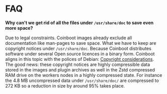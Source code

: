 # FAQ

**Why can't we get rid of all the files under `/usr/share/doc` to save even more space?**

Due to legal constraints. Coinboot images already exclude all documentation like man-pages to save space. What we have to keep are copyright notices under `/usr/share/doc`. Because Coinboot distributes software under several Open source licences in a binary form. Coinboot aligns in this topic with the polices of Debian: [Copyright considerations](https://www.debian.org/doc/debian-policy/ch-archive.html#copyright-considerations).  
The good news: these copyright notices are highly compressible data stored in the images and plugin archives as well in the Zstd compressed RAM drive on the workers nodes in a highly compressed state. For instance the 4.8 MB uncompressed data under `/usr/share/doc/` are compressed to 272 KB so a reduction in size by around 95% takes place.
